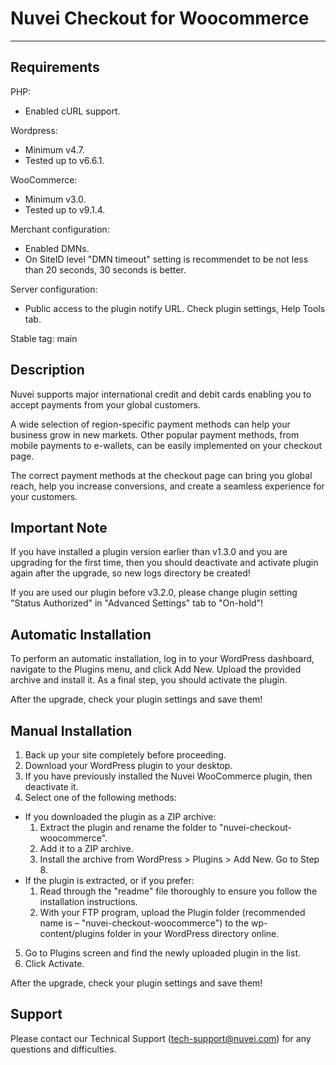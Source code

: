 # Nuvei Checkout for Woocommerce

---

## Requirements
PHP: 
  - Enabled cURL support.

Wordpress: 
  - Minimum v4.7.
  - Tested up to v6.6.1.

WooCommerce: 
  - Minimum v3.0.
  - Tested up to v9.1.4.

Merchant configuration: 
  - Enabled DMNs.
  - On SiteID level "DMN  timeout" setting is recommendet to be not less than 20 seconds, 30 seconds is better.

Server configuration: 
  - Public access to the plugin notify URL. Check plugin settings, Help Tools tab.

Stable tag: main

## Description
Nuvei supports major international credit and debit cards enabling you to accept payments from your global customers. 

A wide selection of region-specific payment methods can help your business grow in new markets. Other popular payment methods, from mobile payments to e-wallets, can be easily implemented on your checkout page.

The correct payment methods at the checkout page can bring you global reach, help you increase conversions, and create a seamless experience for your customers.

## Important Note
If you have installed a plugin version earlier than v1.3.0 and you are upgrading for the first time, then you should deactivate and activate plugin again after the upgrade, so new logs directory be created!

If you are used our plugin before v3.2.0, please change plugin setting "Status Authorized" in "Advanced Settings" tab to "On-hold"!

## Automatic Installation
To perform an automatic installation, log in to your WordPress dashboard, navigate to the Plugins menu, and click Add New. Upload the provided archive and install it. As a final step, you should activate the plugin.

After the upgrade, check your plugin settings and save them!

## Manual Installation
1. Back up your site completely before proceeding.
2. Download your WordPress plugin to your desktop.
3. If you have previously installed the Nuvei WooCommerce plugin, then deactivate it.
4. Select one of the following methods:
  - If you downloaded the plugin as a ZIP archive:
    1. Extract the plugin and rename the folder to "nuvei-checkout-woocommerce".
	2. Add it to a ZIP archive.
	3. Install the archive from WordPress > Plugins > Add New. Go to Step 8.
  - If the plugin is extracted, or if you prefer:
    1. Read through the "readme" file thoroughly to ensure you follow the installation instructions.
    2. With your FTP program, upload the Plugin folder (recommended name is – "nuvei-checkout-woocommerce") to the wp-content/plugins folder in your WordPress directory online.
5. Go to Plugins screen and find the newly uploaded plugin in the list.
6. Click Activate.

After the upgrade, check your plugin settings and save them!

## Support
Please contact our Technical Support (tech-support@nuvei.com) for any questions and difficulties.
